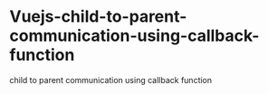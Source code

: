 # Vuejs-child-to-parent-communication-using-callback-function
child to parent communication using callback function

